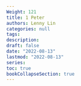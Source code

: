 ```yaml
---
Weight: 121
title: 1 Peter
authors: Lenny Lin
categories: null
tags: 
description: 
draft: false
date: "2022-08-13"
lastmod: "2022-08-13"
series:
toc: true
bookCollapseSection: true
---
```



